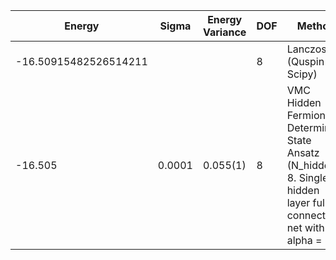 |       Energy          |  Sigma          | Energy Variance  | DOF |Method                                                          | Data repository                |
| ----------------------| --------------- | -----------------| ------- |------------------------------------------------------------|------------------------------- |
| -16.50915482526514211 |                 |                  |   8     | Lanczos (Quspin + Scipy)                                   | https://weinbe58.github.io/QuSpin/ |
|      -16.505          |     0.0001      |     0.055(1)     |   8     | VMC Hidden Fermion Determinant State Ansatz (N_hidden = 8. Single hidden layer fully connected net with alpha = 32)| |
